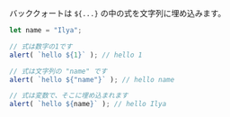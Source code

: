 
バッククォートは `${...}` の中の式を文字列に埋め込みます。

```js run
let name = "Ilya";

// 式は数字の1です
alert( `hello ${1}` ); // hello 1

// 式は文字列の "name" です
alert( `hello ${"name"}` ); // hello name

// 式は変数で、そこに埋め込まれます
alert( `hello ${name}` ); // hello Ilya
```
